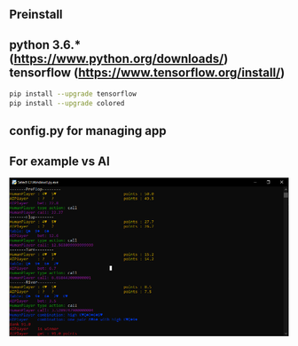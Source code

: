 Preinstall
----
python 3.6.* (https://www.python.org/downloads/)
tensorflow (https://www.tensorflow.org/install/)
----
```bash
pip install --upgrade tensorflow
pip install --upgrade colored
```
config.py for managing app
----
For example vs AI
----
![alt text](example.png "Title")
